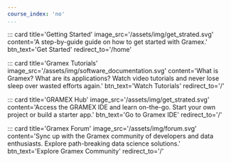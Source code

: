 ```yaml
---
course_index: 'no'
...
```


<div class="row" markdown="1">
::: card title='Getting Started' image_src='/assets/img/get_strated.svg' content='A step-by-guide guide on how to get started with Gramex.' btn_text='Get Started' redirect_to='/home'

::: card title='Gramex Tutorials' image_src='/assets/img/software_documentation.svg' content='What is Gramex? What are its applications? Watch video tutorials and never lose sleep over wasted efforts again.' btn_text='Watch Tutorials' redirect_to='/'

::: card title='GRAMEX Hub' image_src='/assets/img/get_strated.svg' content='Access the GRAMEX IDE and learn on-the-go. Start your own project or build a starter app.' btn_text='Go to Gramex IDE' redirect_to='/'

::: card title='Gramex Forum' image_src='/assets/img/forum.svg' content='Sync up with the Gramex community of developers and data enthusiasts. Explore path-breaking data science solutions.' btn_text='Explore Gramex Community' redirect_to='/'
</div>

